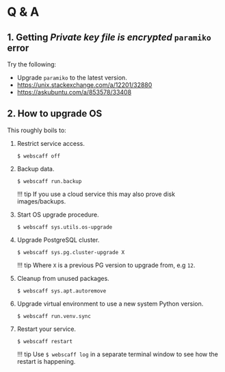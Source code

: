 # Q & A

## 1. Getting *Private key file is encrypted* `paramiko` error

Try the following:

* Upgrade `paramiko` to the latest version.
* <https://unix.stackexchange.com/a/12201/32880>
* <https://askubuntu.com/a/853578/33408>

## 2. How to upgrade OS

This roughly boils to:

1. Restrict service access.

    `$ webscaff off`

2. Backup data.

    `$ webscaff run.backup`

    !!! tip 
        If you use a cloud service this may also prove disk images/backups.

3. Start OS upgrade procedure.

    `$ webscaff sys.utils.os-upgrade`

4. Upgrade PostgreSQL cluster.

    `$ webscaff sys.pg.cluster-upgrade X`

    !!! tip 
         Where `X` is a previous PG version to upgrade from, e.g `12`.

5. Cleanup from unused packages.

    `$ webscaff sys.apt.autoremove`

6. Upgrade virtual environment to use a new system Python version.

    `$ webscaff run.venv.sync`

7. Restart your service.

    `$ webscaff restart`

    !!! tip 
        Use `$ webscaff log` in a separate terminal window to see how the restart is happening.

